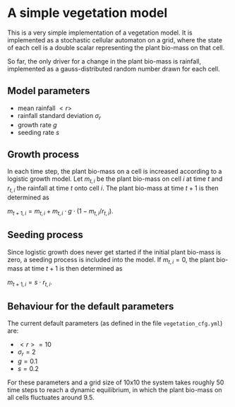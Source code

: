 # A simple vegetation model

This is a very simple implementation of a vegetation model. It is implemented as a stochastic cellular automaton on a grid, where the state of each cell is a double scalar representing the plant bio-mass on that cell.

So far, the only driver for a change in the plant bio-mass is rainfall, implemented as a gauss-distributed random number drawn for each cell.

## Model parameters

* mean rainfall $`<r>`$
* rainfall standard deviation $`\sigma_r`$
* growth rate $`g`$
* seeding rate $`s`$

## Growth process

In each time step, the plant bio-mass on a cell is increased according to a logistic growth model. Let $`m_{t,i}`$ be the plant bio-mass on cell $`i`$ at time $`t`$ and $`r_{t,i}`$ the rainfall at time $`t`$ onto cell $`i`$. The plant bio-mass at time $`t+1`$ is then determined as

$`m_{t+1,i} = m_{t,i} + m_{t,i} \cdot g \cdot (1 - m_{t,i}/r_{t,i})`$.

## Seeding process

Since logistic growth does never get started if the initial plant bio-mass is zero, a seeding process is included into the model. If $`m_{t,i} = 0`$, the plant bio-mass at time $`t+1`$ is then determined as

$`m_{t+1,i} = s \cdot r_{t,i}`$.

## Behaviour for the default parameters

The current default parameters (as defined in the file `vegetation_cfg.yml`) are:

* $`<r> = 10`$
* $`\sigma_r = 2`$
* $`g = 0.1`$
* $`s = 0.2`$

For these parameters and a grid size of 10x10 the system takes roughly 50 time steps to reach a dynamic equilibrium, in which the plant bio-mass on all cells fluctuates around $`9.5`$.
